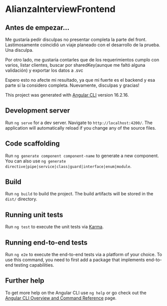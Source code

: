 # AlianzaInterviewFrontend

## Antes de empezar...
Me gustaría pedir disculpas no presentar completa la parte del front. Lastimosamente coincidió un viaje planeado con el desarrollo de la prueba. Una disculpa.

Por otro lado, me gustaría contarles que de los requerimientos cumplo con varios, listar clientes, buscar por sharedKey(aunque me faltó alguna validación) y exportar los datos a .svc

Espero esto no afecte mi resultado, ya que mi fuerte es el backend y esa parte si la considero completa. Nuevamente, disculpas y gracias!


This project was generated with [Angular CLI](https://github.com/angular/angular-cli) version 16.2.16.

## Development server

Run `ng serve` for a dev server. Navigate to `http://localhost:4200/`. The application will automatically reload if you change any of the source files.

## Code scaffolding

Run `ng generate component component-name` to generate a new component. You can also use `ng generate directive|pipe|service|class|guard|interface|enum|module`.

## Build

Run `ng build` to build the project. The build artifacts will be stored in the `dist/` directory.

## Running unit tests

Run `ng test` to execute the unit tests via [Karma](https://karma-runner.github.io).

## Running end-to-end tests

Run `ng e2e` to execute the end-to-end tests via a platform of your choice. To use this command, you need to first add a package that implements end-to-end testing capabilities.

## Further help

To get more help on the Angular CLI use `ng help` or go check out the [Angular CLI Overview and Command Reference](https://angular.io/cli) page.
